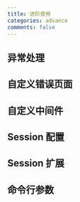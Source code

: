 ```yaml
---
title: 进阶使用
categories: advance
comments: false
---
```


## 异常处理

## 自定义错误页面

## 自定义中间件

## Session 配置

## Session 扩展

## 命令行参数

